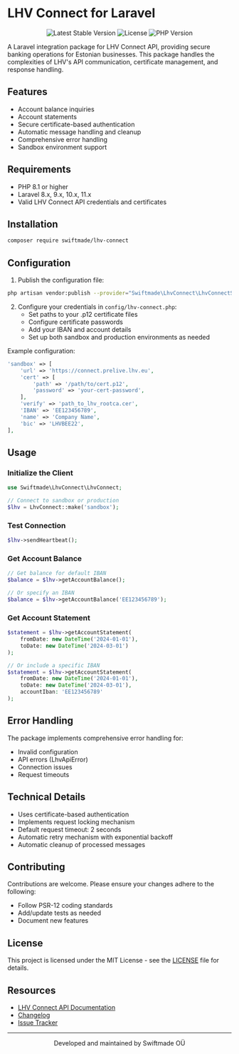 # LHV Connect for Laravel

<p align="center">
    <img src="https://img.shields.io/packagist/v/swiftmade/lhv-connect.svg" alt="Latest Stable Version">
    <img src="https://img.shields.io/packagist/l/swiftmade/lhv-connect.svg" alt="License">
    <img src="https://img.shields.io/packagist/php-v/swiftmade/lhv-connect.svg" alt="PHP Version">
</p>

A Laravel integration package for LHV Connect API, providing secure banking operations for Estonian businesses. This package handles the complexities of LHV's API communication, certificate management, and response handling.

## Features

- Account balance inquiries
- Account statements
- Secure certificate-based authentication
- Automatic message handling and cleanup
- Comprehensive error handling
- Sandbox environment support

## Requirements

- PHP 8.1 or higher
- Laravel 8.x, 9.x, 10.x, 11.x
- Valid LHV Connect API credentials and certificates

## Installation

```bash
composer require swiftmade/lhv-connect
```

## Configuration

1. Publish the configuration file:

```bash
php artisan vendor:publish --provider="Swiftmade\LhvConnect\LhvConnectServiceProvider"
```

2. Configure your credentials in `config/lhv-connect.php`:
   - Set paths to your .p12 certificate files
   - Configure certificate passwords
   - Add your IBAN and account details
   - Set up both sandbox and production environments as needed

Example configuration:
```php
'sandbox' => [
    'url' => 'https://connect.prelive.lhv.eu',
    'cert' => [
        'path' => '/path/to/cert.p12',
        'password' => 'your-cert-password',
    ],
    'verify' => 'path_to_lhv_rootca.cer',
    'IBAN' => 'EE123456789',
    'name' => 'Company Name',
    'bic' => 'LHVBEE22',
],
```

## Usage

### Initialize the Client

```php
use Swiftmade\LhvConnect\LhvConnect;

// Connect to sandbox or production
$lhv = LhvConnect::make('sandbox');
```

### Test Connection

```php
$lhv->sendHeartbeat();
```

### Get Account Balance

```php
// Get balance for default IBAN
$balance = $lhv->getAccountBalance();

// Or specify an IBAN
$balance = $lhv->getAccountBalance('EE123456789');
```

### Get Account Statement

```php
$statement = $lhv->getAccountStatement(
    fromDate: new DateTime('2024-01-01'),
    toDate: new DateTime('2024-03-01')
);

// Or include a specific IBAN
$statement = $lhv->getAccountStatement(
    fromDate: new DateTime('2024-01-01'),
    toDate: new DateTime('2024-03-01'),
    accountIban: 'EE123456789'
);
```

## Error Handling

The package implements comprehensive error handling for:
- Invalid configuration
- API errors (LhvApiError)
- Connection issues
- Request timeouts

## Technical Details

- Uses certificate-based authentication
- Implements request locking mechanism
- Default request timeout: 2 seconds
- Automatic retry mechanism with exponential backoff
- Automatic cleanup of processed messages

## Contributing

Contributions are welcome. Please ensure your changes adhere to the following:
- Follow PSR-12 coding standards
- Add/update tests as needed
- Document new features

## License

This project is licensed under the MIT License - see the [LICENSE](LICENSE) file for details.

## Resources

- [LHV Connect API Documentation](https://www.lhv.ee/en/connect)
- [Changelog](CHANGELOG.md)
- [Issue Tracker](https://github.com/swiftmade/lhv-connect/issues)

---

<p align="center">
Developed and maintained by Swiftmade OÜ
</p>
